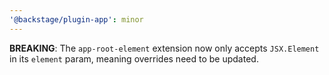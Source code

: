 ```yaml
---
'@backstage/plugin-app': minor
---
```


**BREAKING**: The `app-root-element` extension now only accepts `JSX.Element` in its `element` param, meaning overrides need to be updated.
